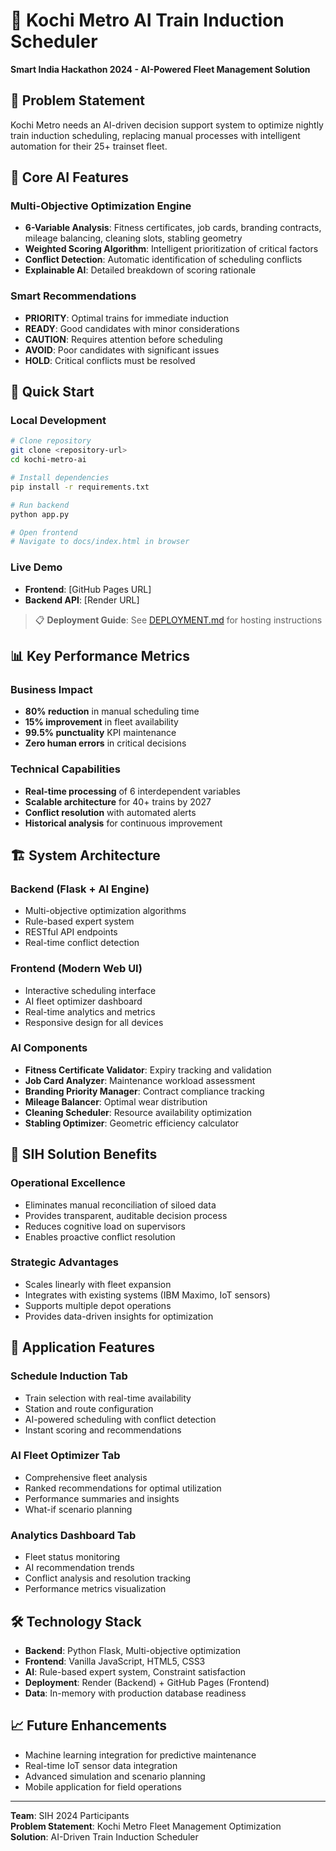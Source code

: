 # 🚆 Kochi Metro AI Train Induction Scheduler

**Smart India Hackathon 2024 - AI-Powered Fleet Management Solution**

## 🎯 Problem Statement
Kochi Metro needs an AI-driven decision support system to optimize nightly train induction scheduling, replacing manual processes with intelligent automation for their 25+ trainset fleet.

## 🤖 Core AI Features

### Multi-Objective Optimization Engine
- **6-Variable Analysis**: Fitness certificates, job cards, branding contracts, mileage balancing, cleaning slots, stabling geometry
- **Weighted Scoring Algorithm**: Intelligent prioritization of critical factors
- **Conflict Detection**: Automatic identification of scheduling conflicts
- **Explainable AI**: Detailed breakdown of scoring rationale

### Smart Recommendations
- **PRIORITY**: Optimal trains for immediate induction
- **READY**: Good candidates with minor considerations
- **CAUTION**: Requires attention before scheduling
- **AVOID**: Poor candidates with significant issues
- **HOLD**: Critical conflicts must be resolved

## 🚀 Quick Start

### Local Development
```bash
# Clone repository
git clone <repository-url>
cd kochi-metro-ai

# Install dependencies
pip install -r requirements.txt

# Run backend
python app.py

# Open frontend
# Navigate to docs/index.html in browser
```

### Live Demo
- **Frontend**: [GitHub Pages URL]
- **Backend API**: [Render URL]

> 📋 **Deployment Guide**: See [DEPLOYMENT.md](DEPLOYMENT.md) for hosting instructions

## 📊 Key Performance Metrics

### Business Impact
- **80% reduction** in manual scheduling time
- **15% improvement** in fleet availability
- **99.5% punctuality** KPI maintenance
- **Zero human errors** in critical decisions

### Technical Capabilities
- **Real-time processing** of 6 interdependent variables
- **Scalable architecture** for 40+ trains by 2027
- **Conflict resolution** with automated alerts
- **Historical analysis** for continuous improvement

## 🏗️ System Architecture

### Backend (Flask + AI Engine)
- Multi-objective optimization algorithms
- Rule-based expert system
- RESTful API endpoints
- Real-time conflict detection

### Frontend (Modern Web UI)
- Interactive scheduling interface
- AI fleet optimizer dashboard
- Real-time analytics and metrics
- Responsive design for all devices

### AI Components
- **Fitness Certificate Validator**: Expiry tracking and validation
- **Job Card Analyzer**: Maintenance workload assessment
- **Branding Priority Manager**: Contract compliance tracking
- **Mileage Balancer**: Optimal wear distribution
- **Cleaning Scheduler**: Resource availability optimization
- **Stabling Optimizer**: Geometric efficiency calculator

## 🎯 SIH Solution Benefits

### Operational Excellence
- Eliminates manual reconciliation of siloed data
- Provides transparent, auditable decision process
- Reduces cognitive load on supervisors
- Enables proactive conflict resolution

### Strategic Advantages
- Scales linearly with fleet expansion
- Integrates with existing systems (IBM Maximo, IoT sensors)
- Supports multiple depot operations
- Provides data-driven insights for optimization

## 📱 Application Features

### Schedule Induction Tab
- Train selection with real-time availability
- Station and route configuration
- AI-powered scheduling with conflict detection
- Instant scoring and recommendations

### AI Fleet Optimizer Tab
- Comprehensive fleet analysis
- Ranked recommendations for optimal utilization
- Performance summaries and insights
- What-if scenario planning

### Analytics Dashboard Tab
- Fleet status monitoring
- AI recommendation trends
- Conflict analysis and resolution tracking
- Performance metrics visualization

## 🛠️ Technology Stack
- **Backend**: Python Flask, Multi-objective optimization
- **Frontend**: Vanilla JavaScript, HTML5, CSS3
- **AI**: Rule-based expert system, Constraint satisfaction
- **Deployment**: Render (Backend) + GitHub Pages (Frontend)
- **Data**: In-memory with production database readiness

## 📈 Future Enhancements
- Machine learning integration for predictive maintenance
- Real-time IoT sensor data integration
- Advanced simulation and scenario planning
- Mobile application for field operations

---

**Team**: SIH 2024 Participants  
**Problem Statement**: Kochi Metro Fleet Management Optimization  
**Solution**: AI-Driven Train Induction Scheduler
